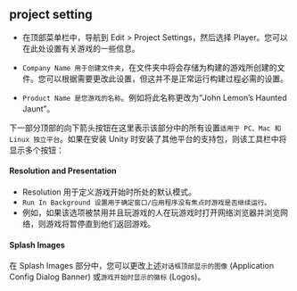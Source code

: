 ## project setting
* 在顶部菜单栏中，导航到 Edit > Project Settings，然后选择 Player。您可以在此处设置有关游戏的一些信息。

* `Company Name 用于创建文件夹`，在文件夹中将会存储为构建的游戏所创建的文件。您可以根据需要更改此设置，但这并不是正常运行构建过程必需的设置。

* `Product Name 是您游戏的名称`。例如将此名称更改为“John Lemon’s Haunted Jaunt”。

下一部分顶部的向下箭头按钮在这里表示该部分中的所有设置`适用于 PC、Mac 和 Linux 独立平台`。如果在安装 Unity 时安装了其他平台的支持包，则该工具栏中将显示多个按钮：


#### Resolution and Presentation
* Resolution 用于定义游戏开始时所处的默认模式。
* `Run In Background 设置用于确定窗口/应用程序没有焦点时游戏是否继续运行。`
* 例如，如果该选项被禁用并且玩游戏的人在玩游戏时打开网络浏览器并浏览网络，则游戏将暂停直到他们返回游戏。

#### Splash Images
在 Splash Images 部分中，您可以更改上述`对话框顶部显示的图像` (Application Config Dialog Banner) 或`游戏开始时显示的徽标` (Logos)。






